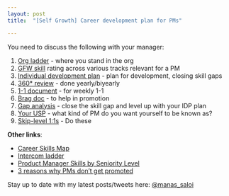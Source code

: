 ```yaml
---
layout: post
title:  "[Self Growth] Career development plan for PMs"

---
```


You need to discuss the following with your manager:

1. [Org ladder](https://www.sachinrekhi.com/product-management-career-ladders-at-8-top-technology-firms) - where you stand in the org
2. [GFW skill](https://snowflake.medium.com/#1,2,3,2,4,1,1,4,3,2,0,4,2,2,3,0,Cersei%20Lannister,Senior%20Group%20Lead) rating across various tracks relevant for a PM
3. [Individual development plan](https://docs.google.com/spreadsheets/d/1FcX7lIZT0db-JvFdW0cUakcDXs_ESuR1haButgj72FA/edit?usp=sharing) - plan for development, closing skill gaps
4. [360* review](https://support.reflektive.com/hc/en-us/articles/360000578686-Preparing-for-a-Review) - done yearly/biyearly
5. [1-1 document](https://manassaloi.com/2020/01/28/one-on-ones.html) - for weekly 1-1
6. [Brag doc](https://jvns.ca/blog/brag-documents/) - to help in promotion
7. [Gap analysis](https://medium.com/@ianmcall/mind-the-gap-analysis-and-get-promoted-e4bb4462ef40) - close the skill gap and level up with your IDP plan
8. [Your USP](https://manassaloi.com/2020/02/27/kind-of-PM.html) - what kind of PM do you want yourself to be known as?
9. [Skip-level 1:1s](https://medium.com/know-your-team-blog/skip-level-meetings-what-they-are-and-exactly-how-to-run-them-d9c24e63130b) - Do these

**Other links**:
- [Career Skills Map](https://twitter.com/shreyas/status/1264621650663727104)
- [Intercom ladder](https://mobile.twitter.com/Padday/status/1237753130911174656)
- [Product Manager Skills by Seniority Level](https://medium.com/pminsider/product-manager-skills-by-seniority-level-a-deep-breakdown-cd0690f76d10)
- [3 reasons why PMs don’t get promoted](https://productcoalition.com/3-reasons-why-pms-dont-get-promoted-619ecc60a6f1)

Stay up to date with my latest posts/tweets here: [@manas_saloi](http://twitter.com/manas_saloi)
